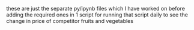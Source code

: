 these are just the separate py/ipynb files which I have worked on before adding the required ones in 1 script for running that script daily to see the change in price of competitor fruits and vegetables 
